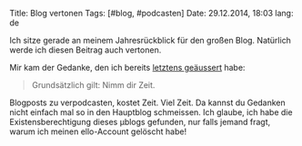 Title: Blog vertonen
Tags: [#blog, #podcasten]
Date: 29.12.2014, 18:03
lang: de

Ich sitze gerade an meinem Jahresrückblick für den großen Blog. Natürlich werde ich diesen Beitrag auch vertonen.

Mir kam der Gedanke, den ich bereits [letztens geäussert](http://blog.bullenscheisse.de/manche-nennen-es-podcast/) habe:

> Grundsätzlich gilt: Nimm dir Zeit.

Blogposts zu verpodcasten, kostet Zeit. Viel Zeit. Da kannst du Gedanken nicht einfach mal so in den Hauptblog schmeissen. Ich glaube, ich habe die Existensberechtigung dieses µblogs gefunden, nur falls jemand fragt, warum ich meinen ello-Account gelöscht habe!
